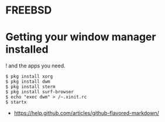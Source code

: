 # FREEBSD


# Getting your window manager installed
! and the apps you need.

```
$ pkg install xorg
$ pkg install dwm
$ pkg install sterm
$ pkg install surf-browser
$ echo "exec dwm" > /~.xinit.rc
$ startx
```


* https://help.github.com/articles/github-flavored-markdown/
